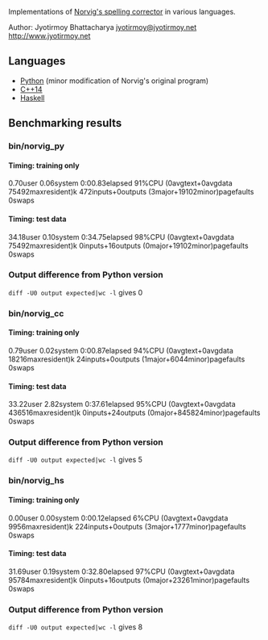Implementations of [Norvig's spelling corrector](http://norvig.com/spell-correct.html) in various languages.

Author: Jyotirmoy Bhattacharya
jyotirmoy@jyotirmoy.net
http://www.jyotirmoy.net

## Languages
* [Python](https://github.com/jmoy/norvig-spell/blob/master/python2/norvig.py) (minor modification of Norvig's original program)
* [C++14](https://github.com/jmoy/norvig-spell/blob/master/cpp1y/norvig.cc)
* [Haskell](https://github.com/jmoy/norvig-spell/blob/master/haskell/norvig.hs)

## Benchmarking results

### bin/norvig_py

#### Timing: training only
0.70user 0.06system 0:00.83elapsed 91%CPU (0avgtext+0avgdata 75492maxresident)k
472inputs+0outputs (3major+19102minor)pagefaults 0swaps

#### Timing: test data
34.18user 0.10system 0:34.75elapsed 98%CPU (0avgtext+0avgdata 75492maxresident)k
0inputs+16outputs (0major+19102minor)pagefaults 0swaps

### Output difference from Python version
`diff -U0 output expected|wc -l` gives 0

### bin/norvig_cc

#### Timing: training only
0.79user 0.02system 0:00.87elapsed 94%CPU (0avgtext+0avgdata 18216maxresident)k
24inputs+0outputs (1major+6044minor)pagefaults 0swaps

#### Timing: test data
33.22user 2.82system 0:37.61elapsed 95%CPU (0avgtext+0avgdata 436516maxresident)k
0inputs+24outputs (0major+845824minor)pagefaults 0swaps

### Output difference from Python version
`diff -U0 output expected|wc -l` gives 5

### bin/norvig_hs

#### Timing: training only
0.00user 0.00system 0:00.12elapsed 6%CPU (0avgtext+0avgdata 9956maxresident)k
224inputs+0outputs (3major+1777minor)pagefaults 0swaps

#### Timing: test data
31.69user 0.19system 0:32.80elapsed 97%CPU (0avgtext+0avgdata 95784maxresident)k
0inputs+16outputs (0major+23261minor)pagefaults 0swaps

### Output difference from Python version
`diff -U0 output expected|wc -l` gives 8
